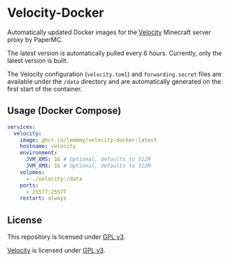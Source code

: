 # Velocity-Docker

Automatically updated Docker images for the
[Velocity](https://github.com/PaperMC/Velocity) Minecraft server proxy by
PaperMC.

The latest version is automatically pulled every 6 hours. Currently, only the
latest version is built.

The Velocity configuration (`velocity.toml`) and `forwarding.secret` files are
available under the `/data` directory and are automatically generated on the
first start of the container.

## Usage (Docker Compose)

```yml
services:
  velocity:
    image: ghcr.io/lemmmy/velocity-docker:latest
    hostname: velocity
    environment:
      JVM_XMS: 1G # Optional, defaults to 512M
      JVM_XMX: 1G # Optional, defaults to 512M
    volumes:
      - ./velocity:/data
    ports:
      - 25577:25577
    restart: always
```

## License
This repository is licensed under 
[GPL v3](https://www.gnu.org/licenses/gpl-3.0.en.html).

[Velocity](https://github.com/PaperMC/Velocity) is licensed under 
[GPL v3](https://www.gnu.org/licenses/gpl-3.0.en.html). 
